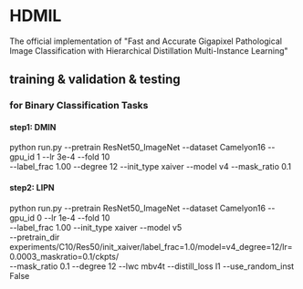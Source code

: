 # HDMIL
The official implementation of "Fast and Accurate Gigapixel Pathological Image Classification with Hierarchical Distillation Multi-Instance Learning"

## training & validation & testing
### for Binary Classification Tasks
#### step1: DMIN
python run.py --pretrain ResNet50_ImageNet --dataset Camelyon16 --gpu_id 1 --lr 3e-4 --fold 10 \
    --label_frac 1.00 --degree 12 --init_type xaiver --model v4 --mask_ratio 0.1  
#### step2: LIPN
python run.py --pretrain ResNet50_ImageNet --dataset Camelyon16 --gpu_id 0 --lr 1e-4 --fold 10 \
    --label_frac 1.00 --init_type xaiver --model v5  \
    --pretrain_dir experiments/C10/Res50/init_xaiver/label_frac=1.0/model=v4_degree=12/lr=0.0003_maskratio=0.1/ckpts/ \
    --mask_ratio 0.1  --degree 12 --lwc mbv4t --distill_loss l1 --use_random_inst False 
